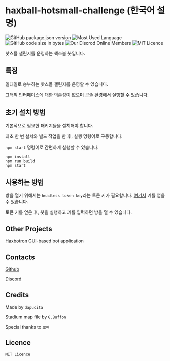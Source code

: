 # haxball-hotsmall-challenge (한국어 설명)
![GitHub package.json version](https://img.shields.io/github/package-json/v/dapucita/haxball-hotsmall-challenge?style=flat-square)
![Most Used Language](https://img.shields.io/github/languages/top/dapucita/haxball-hotsmall-challenge?style=flat-square)
![GitHub code size in bytes](https://img.shields.io/github/languages/code-size/dapucita/haxball-hotsmall-challenge?style=flat-square)
![Our Discrod Online Members](https://img.shields.io/discord/602402864647634954?style=flat-square)
![MIT Licence](https://img.shields.io/github/license/dapucita/haxball-hotsmall-challenge?style=flat-square)

핫스몰 챌린지를 운영하는 헥스볼 봇입니다.

## 특징
일대일로 승부하는 핫스몰 챌린지를 운영할 수 있습니다.

그래픽 인터페이스에 대한 의존성이 없으며 콘솔 환경에서 실행할 수 있습니다.

## 초기 설치 방법
기본적으로 필요한 패키지들을 설치해야 합니다.

최초 한 번 설치와 빌드 작업을 한 후, 실행 명령어로 구동합니다.

`npm start` 명령어로 간편하게 실행할 수 있습니다.

```
npm install
npm run build
npm start
```
## 사용하는 방법
방을 열기 위해서는 `headless token key`라는 토큰 키가 필요합니다. [여기서](https://www.haxball.com/headlesstoken) 키를 얻을 수 있습니다.

토큰 키를 얻은 후, 봇을 실행하고 키를 입력하면 방을 열 수 있습니다.

## Other Projects
[Haxbotron](https://github.com/dapucita/haxbotron) GUI-based bot application

## Contacts
[Github](https://github.com/dapucita/haxball-hotsmall-challenge)

[Discord](https://discord.gg/qfg45B2)
## Credits
Made by `dapucita`

Stadium map file by `G.Buffon`

Special thanks to `뽀삐`

## Licence
`MIT Licence`